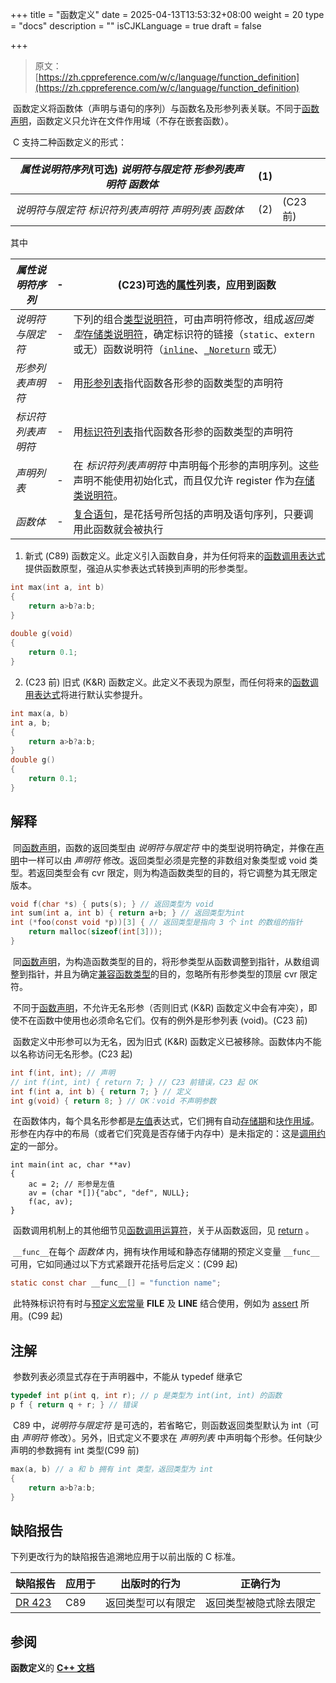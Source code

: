+++
title = "函数定义"
date = 2025-04-13T13:53:32+08:00
weight = 20
type = "docs"
description = ""
isCJKLanguage = true
draft = false

+++

> 原文：[https://zh.cppreference.com/w/c/language/function_definition](https://zh.cppreference.com/w/c/language/function_definition)

​	函数定义将函数体（声明与语句的序列）与函数名及形参列表关联。不同于[函数声明](https://zh.cppreference.com/w/c/language/function_declaration)，函数定义只允许在文件作用域（不存在嵌套函数）。

​	C 支持二种函数定义的形式：

| *属性说明符序列*(可选) *说明符与限定符* *形参列表声明符* *函数体* | (1)  |          |
| ------------------------------------------------------------ | ---- | -------- |
| *说明符与限定符* *标识符列表声明符* *声明列表* *函数体*      | (2)  | (C23 前) |

其中

| *属性说明符序列*   | -    | (C23)可选的[属性](https://zh.cppreference.com/w/c/language/attributes)列表，应用到函数 |
| ------------------ | ---- | ------------------------------------------------------------ |
| *说明符与限定符*   | -    | 下列的组合[类型说明符](https://zh.cppreference.com/w/c/language/declarations)，可由声明符修改，组成*返回类型*[存储类说明符](https://zh.cppreference.com/w/c/language/storage_duration)，确定标识符的链接（`static`、`extern` 或无）函数说明符（[`inline`](https://zh.cppreference.com/w/c/language/inline)、[`_Noreturn`](https://zh.cppreference.com/w/c/language/_Noreturn) 或无） |
| *形参列表声明符*   | -    | 用[形参列表](https://zh.cppreference.com/w/c/language/function_declaration)指代函数各形参的函数类型的声明符 |
| *标识符列表声明符* | -    | 用[标识符列表](https://zh.cppreference.com/w/c/language/function_declaration)指代函数各形参的函数类型的声明符 |
| *声明列表*         | -    | 在 *标识符列表声明符* 中声明每个形参的声明序列。这些声明不能使用初始化式，而且仅允许 register 作为[存储类说明符](https://zh.cppreference.com/w/c/language/storage_duration)。 |
| *函数体*           | -    | [复合语句](https://zh.cppreference.com/w/c/language/statements#.E5.A4.8D.E5.90.88.E8.AF.AD.E5.8F.A5)，是花括号所包括的声明及语句序列，只要调用此函数就会被执行 |

1) 新式 (C89) 函数定义。此定义引入函数自身，并为任何将来的[函数调用表达式](https://zh.cppreference.com/w/c/language/operator_other#.E5.87.BD.E6.95.B0.E8.B0.83.E7.94.A8)提供函数原型，强迫从实参表达式转换到声明的形参类型。

```c
int max(int a, int b)
{
    return a>b?a:b;
}
 
double g(void)
{
    return 0.1;
}
```

2) (C23 前) 旧式 (K&R) 函数定义。此定义不表现为原型，而任何将来的[函数调用表达式](https://zh.cppreference.com/w/c/language/operator_other#.E5.87.BD.E6.95.B0.E8.B0.83.E7.94.A8)将进行默认实参提升。

```c
int max(a, b)
int a, b;
{
    return a>b?a:b;
}
double g()
{
    return 0.1;
}
```

## 解释

​	同[函数声明](https://zh.cppreference.com/w/c/language/function_declaration)，函数的返回类型由 *说明符与限定符* 中的类型说明符确定，并像在[声明](https://zh.cppreference.com/w/c/language/declarations)中一样可以由 *声明符* 修改。返回类型必须是完整的非数组对象类型或 void 类型。若返回类型会有 cvr 限定，则为构造函数类型的目的，将它调整为其无限定版本。

```c
void f(char *s) { puts(s); } // 返回类型为 void
int sum(int a, int b) { return a+b; } // 返回类型为int
int (*foo(const void *p))[3] { // 返回类型是指向 3 个 int 的数组的指针
    return malloc(sizeof(int[3]));
}
```

​	同[函数声明](https://zh.cppreference.com/w/c/language/function_declaration)，为构造函数类型的目的，将形参类型从函数调整到指针，从数组调整到指针，并且为确定[兼容函数类型](https://zh.cppreference.com/w/c/language/type#.E5.85.BC.E5.AE.B9.E7.B1.BB.E5.9E.8B)的目的，忽略所有形参类型的顶层 cvr 限定符。

​	不同于[函数声明](https://zh.cppreference.com/w/c/language/function_declaration)，不允许无名形参（否则旧式 (K&R) 函数定义中会有冲突），即使不在函数中使用也必须命名它们。仅有的例外是形参列表 (void)。(C23 前)

​	函数定义中形参可以为无名，因为旧式 (K&R) 函数定义已被移除。函数体内不能以名称访问无名形参。(C23 起)

```c
int f(int, int); // 声明
// int f(int, int) { return 7; } // C23 前错误，C23 起 OK
int f(int a, int b) { return 7; } // 定义
int g(void) { return 8; } // OK：void 不声明参数
```

​	在函数体内，每个具名形参都是[左值](https://zh.cppreference.com/w/c/language/value_category)表达式，它们拥有自动[存储期](https://zh.cppreference.com/w/c/language/storage_duration)和[块作用域](https://zh.cppreference.com/w/c/language/scope)。形参在内存中的布局（或者它们究竟是否存储于内存中）是未指定的：这是[调用约定](https://en.wikipedia.org/wiki/Calling_convention)的一部分。

```
int main(int ac, char **av)
{
    ac = 2; // 形参是左值
    av = (char *[]){"abc", "def", NULL};
    f(ac, av);
}
```

​	函数调用机制上的其他细节见[函数调用运算符](https://zh.cppreference.com/w/c/language/operator_other#.E5.87.BD.E6.95.B0.E8.B0.83.E7.94.A8)，关于从函数返回，见 [return](https://zh.cppreference.com/w/c/language/return) 。

​	`__func__`在每个 *函数体* 内，拥有块作用域和静态存储期的预定义变量 `__func__` 可用，它如同通过以下方式紧跟开花括号后定义：(C99 起)

```c
static const char __func__[] = "function name";
```

​	此特殊标识符有时与[预定义宏常量](https://zh.cppreference.com/w/c/preprocessor/replace) __FILE__ 及 __LINE__ 结合使用，例如为 [assert](https://zh.cppreference.com/w/c/error/assert) 所用。(C99 起)

## 注解

​	参数列表必须显式存在于声明器中，不能从 typedef 继承它

```c
typedef int p(int q, int r); // p 是类型为 int(int, int) 的函数
p f { return q + r; } // 错误
```

​	C89 中，*说明符与限定符* 是可选的，若省略它，则函数返回类型默认为 int（可由 *声明符* 修改）。另外，旧式定义不要求在 *声明列表* 中声明每个形参。任何缺少声明的参数拥有 int 类型(C99 前)

```c
max(a, b) // a 和 b 拥有 int 类型，返回类型为 int
{
    return a>b?a:b;
}
```



## 缺陷报告

下列更改行为的缺陷报告追溯地应用于以前出版的 C 标准。

| 缺陷报告                                                     | 应用于 | 出版时的行为       | 正确行为               |
| ------------------------------------------------------------ | ------ | ------------------ | ---------------------- |
| [DR 423](https://www.open-std.org/jtc1/sc22/wg14/www/docs/n2396.htm#dr_423) | C89    | 返回类型可以有限定 | 返回类型被隐式除去限定 |

## 参阅

**函数定义**的 **[C++ 文档](https://zh.cppreference.com/w/cpp/language/function#.E5.87.BD.E6.95.B0.E5.AE.9A.E4.B9.89)**